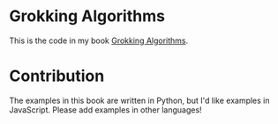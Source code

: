 # Grokking Algorithms

This is the code in my book [Grokking Algorithms](https://www.manning.com/bhargava).

# Contribution

The examples in this book are written in Python, but I'd like examples in JavaScript. Please add examples in other languages!
